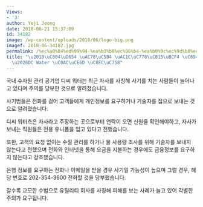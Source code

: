 ```yaml
---
Views:
- '3'
author: Yeji Jeong
date: 2018-06-21 15:37:09
id: 34182
image: /wp-content/uploads/2018/06/logo-big.png
imagef: 2018-06-34182.jpg
permalink: /%ec%a0%84%ed%99%94-%ea%b1%b8%ec%96%b4-%ea%b0%9c%ec%9d%b8%ec%a0%95%eb%b3%b4-%ec%9a%94%ea%b5%acdc-water-%ec%82%ac%ec%b9%ad-%ec%a3%bc%ec%9d%98/
title: "\u2018\uC804\uD654 \uAC78\uC5B4 \uAC1C\uC778\uC815\uBCF4 \uC694\uAD6C\u2019\
  \u2026DC Water \uC0AC\uCE6D \uC8FC\uC758"
---
```


국내 수자원 관리 공기업 디씨 워터는 최근 자사를 사칭해 사기를 치는 사람들이 늘어나고 있다며 주의를 당부한 것으로 알려졌습니다.

사기범들은 전화를 걸어 고객들에게 개인정보를 요구하거나 기술자를 집으로 보내는 것으로 알려졌습니다.

디씨 워터측은 자사라고 주장하는 곳으로부터 연락이 오면 신원을 확인해야하고, 자사가 보내는 직원들은 전용 유니폼을 입고 있다고 전했습니다.

또한, 고객의 요청 없이는 수질 관리를 하거나 물 사용량 조사를 위해 기술자를 보내지 않는다고 전했으며 전화와 인터넷을 통해 요금을 지불하는 경우에도 금융정보를 요구하지 않는다고 강조했습니다.

은행 정보를 요구하는 전화나 이메일을 받을 경우 사기일 가능성이 높으며 그럴 경우, 해당 번호로 202-354-3600 전화할 것을 당부했습니다.

갈수록 교모한 수법으로 유틸리티 회사를 사칭해 피해를 보는 사례가 늘고 있어 각별한 주의가 요구됩니다.